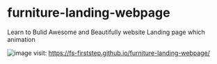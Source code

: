 # furniture-landing-webpage
Learn to Bulid Awesome and Beautifully website Landing page which animation

![image](https://github.com/fs-firststep/furniture-landing-webpage/assets/91541029/6694bc3d-c7dd-40bd-86fa-b3897f0573f3)
visit: https://fs-firststep.github.io/furniture-landing-webpage/

